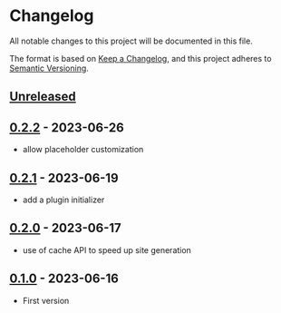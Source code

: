 # Changelog

All notable changes to this project will be documented in this file.

The format is based on [Keep a Changelog](https://keepachangelog.com/en/1.0.0/),
and this project adheres to [Semantic Versioning](https://semver.org/spec/v2.0.0.html).

## [Unreleased]

## [0.2.2] - 2023-06-26

- allow placeholder customization

## [0.2.1] - 2023-06-19

- add a plugin initializer

## [0.2.0] - 2023-06-17

- use of cache API to speed up site generation

## [0.1.0] - 2023-06-16

- First version

[Unreleased]: https://github.com/akarzim/bridgetown_markdown_lazylinks/tree/main
[0.1.0]: https://github.com/akarzim/bridgetown_markdown_lazylinks/releases/tag/v0.1.0
[0.2.0]: https://github.com/akarzim/bridgetown_markdown_lazylinks/releases/tag/v0.2.0
[0.2.1]: https://github.com/akarzim/bridgetown_markdown_lazylinks/releases/tag/v0.2.1
[0.2.2]: https://github.com/akarzim/bridgetown_markdown_lazylinks/releases/tag/v0.2.2
